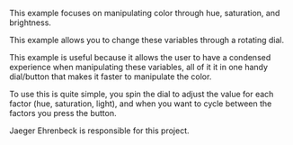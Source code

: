 This example focuses on manipulating color through hue, saturation, and brightness.

This example allows you to change these variables through a rotating dial.

This example is useful because it allows the user to have a condensed experience when manipulating these variables, all of it it in one handy dial/button that makes it faster to manipulate the color.

To use this is quite simple, you spin the dial to adjust the value for each factor (hue, saturation, light), and when you want to cycle between the factors you press the button.

Jaeger Ehrenbeck is responsible for this project.

